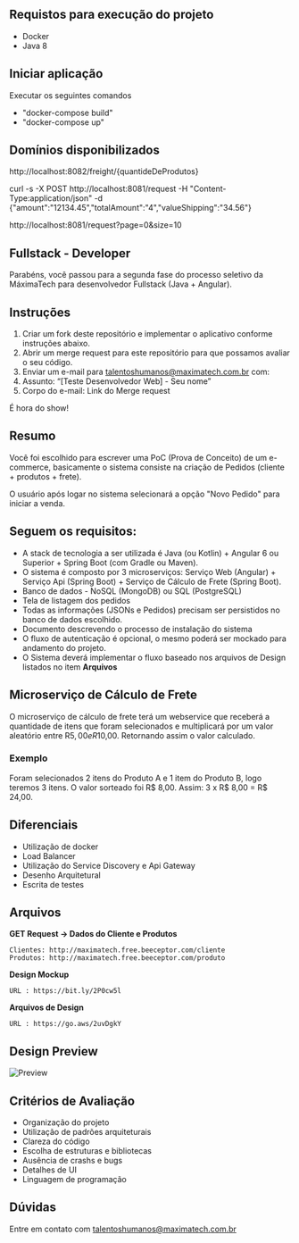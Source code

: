 ## Requistos para execução do projeto

- Docker
- Java 8

## Iniciar aplicação

Executar os seguintes comandos

- "docker-compose build"
- "docker-compose up"

## Domínios disponibilizados

http://localhost:8082/freight/{quantideDeProdutos}

curl -s -X POST http://localhost:8081/request -H "Content-Type:application/json" -d {\"amount\":\"12134.45\",\"totalAmount\":\"4\",\"valueShipping\":\"34.56\"}

http://localhost:8081/request?page=0&size=10




## Fullstack - Developer 

Parabéns, você passou para a segunda fase do processo seletivo da MáximaTech para desenvolvedor Fullstack (Java + Angular).

## Instruções

1. Criar um fork deste repositório e implementar o aplicativo conforme instruções abaixo.
2. Abrir um merge request para este repositório para que possamos avaliar o seu código.
3. Enviar um e-mail para talentoshumanos@maximatech.com.br com:
4. Assunto: “[Teste Desenvolvedor Web] - Seu nome” 
5. Corpo do e-mail: Link do Merge request

É hora do show!

## Resumo

Você foi escolhido para escrever uma PoC (Prova de Conceito) de um e-commerce, basicamente o sistema consiste na criação de Pedidos (cliente + produtos + frete).

O usuário após logar no sistema selecionará a opção "Novo Pedido" para iniciar a venda. 

## Seguem os requisitos:

* A stack de tecnologia a ser utilizada é Java (ou Kotlin) + Angular 6 ou Superior + Spring Boot (com Gradle ou Maven).
* O sistema é composto por 3 microserviços: Serviço Web (Angular) + Serviço Api  (Spring Boot) + Serviço de Cálculo de Frete (Spring Boot).
* Banco de dados - NoSQL (MongoDB) ou SQL (PostgreSQL)
* Tela de listagem dos pedidos
* Todas as informações (JSONs e Pedidos) precisam ser persistidos no banco de dados escolhido.
* Documento descrevendo o processo de instalação do sistema
* O fluxo de autenticação é opcional, o mesmo poderá ser mockado para andamento do projeto.
* O Sistema deverá implementar o fluxo baseado nos arquivos de Design listados no item **Arquivos**

## Microserviço de Cálculo de Frete
O microserviço de cálculo de frete terá um webservice que  receberá a quantidade de itens que foram selecionados e multiplicará por um valor aleatório entre R$5,00 e R$10,00. Retornando assim o valor calculado.

### Exemplo
Foram selecionados 2 itens do Produto A e 1 item do Produto B, logo teremos 3 itens. O valor sorteado foi R$ 8,00. Assim: 3 x R$ 8,00 = R$ 24,00.

## Diferenciais

* Utilização de docker
* Load Balancer
* Utilização do Service Discovery e Api Gateway
* Desenho Arquitetural
* Escrita de testes

## Arquivos

**GET Request -> Dados do Cliente e Produtos**

	Clientes: http://maximatech.free.beeceptor.com/cliente
	Produtos: http://maximatech.free.beeceptor.com/produto
  
**Design Mockup**

	URL : https://bit.ly/2P0cw5l
  
**Arquivos de Design**

	URL : https://go.aws/2uvDgkY	

## Design Preview

![Preview](https://uploaddeimagens.com.br/images/002/269/261/original/3-novo-pedido.png?1565958536)

## Critérios de Avaliação

* Organização do projeto
* Utilização de padrões arquiteturais
* Clareza do código
* Escolha de estruturas e bibliotecas
* Ausência de crashs e bugs
* Detalhes de UI
* Linguagem de programação

## Dúvidas
Entre em contato com talentoshumanos@maximatech.com.br

